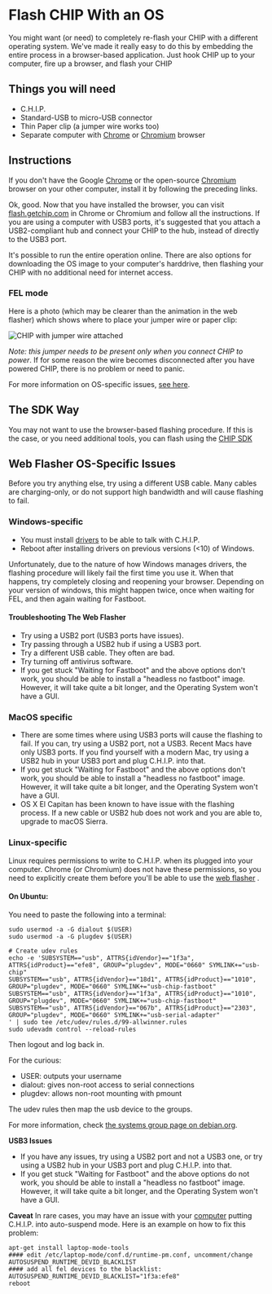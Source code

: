 # Flash CHIP With an OS

You might want (or need) to completely re-flash your CHIP with a different operating system. We've made it really easy to do this by embedding the entire process in a browser-based application. Just hook CHIP up to your computer, fire up a browser, and flash your CHIP


## Things you will need

 * C.H.I.P.
 * Standard-USB to micro-USB connector
 * Thin Paper clip (a jumper wire works too)
 * Separate computer with [Chrome](https://www.google.com/chrome/browser/desktop/index.html) or [Chromium](https://www.chromium.org/getting-involved/download-chromium) browser
 
## Instructions

If you don't have the Google [Chrome](https://www.google.com/chrome/browser/desktop/index.html) or the open-source [Chromium](https://www.chromium.org/getting-involved/download-chromium) browser on your other computer, install it by following the preceding links.

Ok, good. Now that you have installed the browser, you can visit [flash.getchip.com](http://flash.getchip.com) in Chrome or Chromium and follow all the instructions. If you are using a computer with USB3 ports, it's suggested that you attach a USB2-compliant hub and connect your CHIP to the hub, instead of directly to the USB3 port.

It's possible to run the entire operation online. There are also options for downloading the OS image to your computer's harddrive, then flashing your CHIP with no additional need for internet access. 

### FEL mode 
Here is a photo (which may be clearer than the animation in the web flasher) which shows where to place your jumper wire or paper clip:

![CHIP with jumper wire attached](images/uboot_fel_jumper.jpg)

*Note: this jumper needs to be present only when you connect CHIP to power*. If for some reason the wire becomes disconnected after you have powered CHIP, there is no problem or need to panic.



For more information on OS-specific issues, [see here](#web-flasher-os-specific-issues).

## The SDK Way

You may not want to use the browser-based flashing procedure. If this is the case, or you need additional tools, you can flash using the [CHIP SDK](#flash-chip-firmware)

## Web Flasher OS-Specific Issues

Before you try anything else, try using a different USB cable. Many cables are charging-only, or do not support high bandwidth and will cause flashing to fail.

### Windows-specific 
   * You must install [drivers](https://s3-us-west-2.amazonaws.com/getchip.com/extension/drivers/windows/InstallDriver2.exe) to be able to talk with C.H.I.P.
   * Reboot after installing drivers on previous versions (<10) of Windows.
   
Unfortunately, due to the nature of how Windows manages drivers, the flashing procedure will likely fail the first time you use it. When that happens, try completely closing and reopening your browser. Depending on your version of windows, this might happen twice, once when waiting for FEL, and then again waiting for Fastboot.

#### Troubleshooting The Web Flasher
   * Try using a USB2 port (USB3 ports have issues).
   * Try passing through a USB2 hub if using a USB3 port.
   * Try a different USB cable. They often are bad.
   * Try turning off antivirus software.
   * If you get stuck "Waiting for Fastboot" and the above options don't work, you should be able to install a "headless no fastboot" image. However, it will take quite a bit longer, and the Operating System won't have a GUI.


### MacOS specific
   * There are some times where using USB3 ports will cause the flashing to fail. If you can, try using a USB2 port, not a USB3. Recent Macs have only USB3 ports. If you find yourself with a modern Mac, try using a USB2 hub in your USB3 port and plug C.H.I.P. into that.
   * If you get stuck "Waiting for Fastboot" and the above options don't work, you should be able to install a "headless no fastboot" image. However, it will take quite a bit longer, and the Operating System won't have a GUI.
   * OS X El Capitan has been known to have issue with the flashing process. If a new cable or USB2 hub does not work and you are able to, upgrade to macOS Sierra.


### Linux-specific

Linux requires permissions to write to C.H.I.P. when its plugged into your computer. Chrome (or Chromium) does not have these permissions, so you need to explicitly create them before you'll be able to use the [web flasher](#flash-chip-with-an-os) .

#### On Ubuntu:

You need to paste the following into a terminal:

```shell
sudo usermod -a -G dialout $(USER)
sudo usermod -a -G plugdev $(USER)

# Create udev rules 
echo -e 'SUBSYSTEM=="usb", ATTRS{idVendor}=="1f3a", ATTRS{idProduct}=="efe8", GROUP="plugdev", MODE="0660" SYMLINK+="usb-chip"
SUBSYSTEM=="usb", ATTRS{idVendor}=="18d1", ATTRS{idProduct}=="1010", GROUP="plugdev", MODE="0660" SYMLINK+="usb-chip-fastboot"
SUBSYSTEM=="usb", ATTRS{idVendor}=="1f3a", ATTRS{idProduct}=="1010", GROUP="plugdev", MODE="0660" SYMLINK+="usb-chip-fastboot"
SUBSYSTEM=="usb", ATTRS{idVendor}=="067b", ATTRS{idProduct}=="2303", GROUP="plugdev", MODE="0660" SYMLINK+="usb-serial-adapter"
' | sudo tee /etc/udev/rules.d/99-allwinner.rules
sudo udevadm control --reload-rules
```

Then logout and log back in. 

For the curious:

   * USER: outputs your username 
   * dialout: gives non-root access to serial connections 
   * plugdev: allows non-root mounting with pmount 
   
The udev rules then map the usb device to the groups.

For more information, check [the systems group page on debian.org](https://wiki.debian.org/SystemGroups).

**USB3 Issues**
   * If you have any issues, try using a USB2 port and not a USB3 one, or try using a USB2 hub in your USB3 port and plug C.H.I.P. into that.
   * If you get stuck "Waiting for Fastboot" and the above options do not work, you should be able to install a "headless no fastboot" image. However, it will take quite a bit longer, and the Operating System won't have a GUI.



**Caveat**
In rare cases, you may have an issue with your [computer](http://askubuntu.com/questions/185274/how-can-i-disable-usb-autosuspend-for-a-specific-device) putting C.H.I.P. into auto-suspend mode. Here is an example on how to fix this problem:

```shell
apt-get install laptop-mode-tools
#### edit /etc/laptop-mode/conf.d/runtime-pm.conf, uncomment/change AUTOSUSPEND_RUNTIME_DEVID_BLACKLIST
#### add all fel devices to the blacklist:
AUTOSUSPEND_RUNTIME_DEVID_BLACKLIST="1f3a:efe8"
reboot
```
